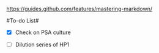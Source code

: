 https://guides.github.com/features/mastering-markdown/

#To-do List#

-[x] Check on PSA culture

-[ ] Dilution series of HP1
